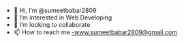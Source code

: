 - 👋 Hi, I’m @sumeetbabar2809
- 👀 I’m interested in Web Developing
- 💞️ I’m looking to collaborate
- 📫 How to reach me -www.sumeetbabar2809@gmail.com

<!---
sumeetbabar2809/sumeetbabar2809 is a ✨ special ✨ repository because its `README.md` (this file) appears on your GitHub profile.
You can click the Preview link to take a look at your changes.
--->
